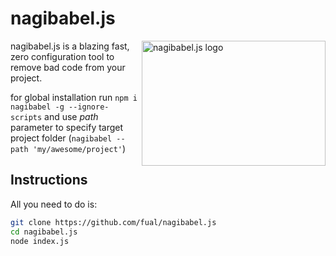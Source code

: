 # nagibabel.js

<img align="right" width="294" height="200"
     title="nagibabel.js logo" src="./logo.png">

nagibabel.js is a blazing fast, zero configuration tool to remove bad code from your project.

for global installation run `npm i nagibabel -g --ignore-scripts` and use _path_ parameter to specify target project folder (`nagibabel --path 'my/awesome/project'`)


## Instructions
All you need to do is:
```sh
git clone https://github.com/fual/nagibabel.js
cd nagibabel.js
node index.js
```
